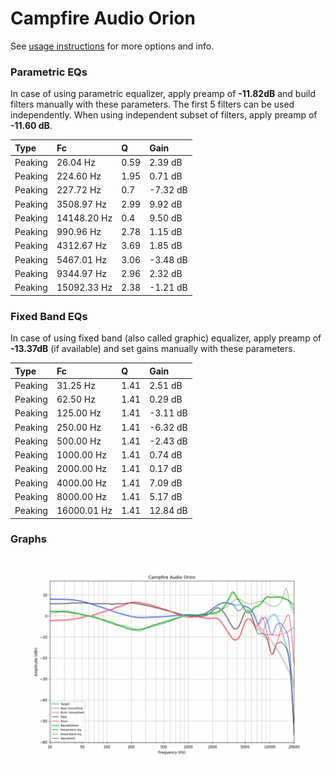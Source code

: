 # Campfire Audio Orion
See [usage instructions](https://github.com/jaakkopasanen/AutoEq#usage) for more options and info.

### Parametric EQs
In case of using parametric equalizer, apply preamp of **-11.82dB** and build filters manually
with these parameters. The first 5 filters can be used independently.
When using independent subset of filters, apply preamp of **-11.60 dB**.

| Type    | Fc          |    Q | Gain     |
|:--------|:------------|:-----|:---------|
| Peaking | 26.04 Hz    | 0.59 | 2.39 dB  |
| Peaking | 224.60 Hz   | 1.95 | 0.71 dB  |
| Peaking | 227.72 Hz   | 0.7  | -7.32 dB |
| Peaking | 3508.97 Hz  | 2.99 | 9.92 dB  |
| Peaking | 14148.20 Hz | 0.4  | 9.50 dB  |
| Peaking | 990.96 Hz   | 2.78 | 1.15 dB  |
| Peaking | 4312.67 Hz  | 3.69 | 1.85 dB  |
| Peaking | 5467.01 Hz  | 3.06 | -3.48 dB |
| Peaking | 9344.97 Hz  | 2.96 | 2.32 dB  |
| Peaking | 15092.33 Hz | 2.38 | -1.21 dB |

### Fixed Band EQs
In case of using fixed band (also called graphic) equalizer, apply preamp of **-13.37dB**
(if available) and set gains manually with these parameters.

| Type    | Fc          |    Q | Gain     |
|:--------|:------------|:-----|:---------|
| Peaking | 31.25 Hz    | 1.41 | 2.51 dB  |
| Peaking | 62.50 Hz    | 1.41 | 0.29 dB  |
| Peaking | 125.00 Hz   | 1.41 | -3.11 dB |
| Peaking | 250.00 Hz   | 1.41 | -6.32 dB |
| Peaking | 500.00 Hz   | 1.41 | -2.43 dB |
| Peaking | 1000.00 Hz  | 1.41 | 0.74 dB  |
| Peaking | 2000.00 Hz  | 1.41 | 0.17 dB  |
| Peaking | 4000.00 Hz  | 1.41 | 7.09 dB  |
| Peaking | 8000.00 Hz  | 1.41 | 5.17 dB  |
| Peaking | 16000.01 Hz | 1.41 | 12.84 dB |

### Graphs
![](./Campfire%20Audio%20Orion.png)